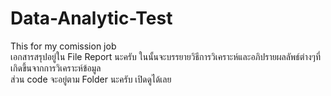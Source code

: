 # Data-Analytic-Test
 This for my comission job  
 เอกสารสรุปอยู่ใน File Report นะครับ ในนั้นจะบรรยายวิธีการวิเคราะห์และอภิปรายผลลัพธ์ต่างๆที่เกิดขึ้นจากการวิเคราะห์ข้อมูล  
 ส่วน code จะอยู่ตาม Folder นะครับ เปิดดูได้เลย
